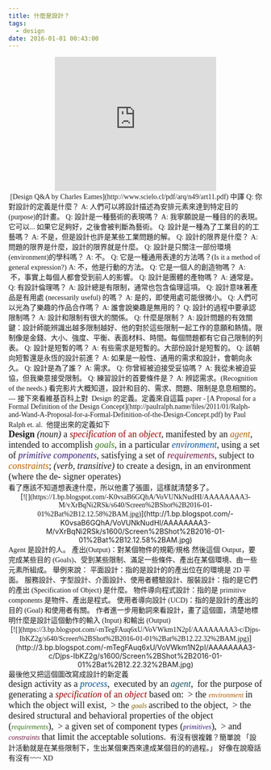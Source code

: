 ```yaml
---
title: 什麼是設計？
tags:
  - design
date: 2016-01-01 00:43:00
---
```


<div class="separator" style="clear: both; text-align: center;"><span style="font-family: &quot;georgia&quot; , &quot;times new roman&quot; , serif;"><iframe allowfullscreen="" class="YOUTUBE-iframe-video" data-thumbnail-src="https://i.ytimg.com/vi/z8qs5-BDXNU/0.jpg" frameborder="0" height="266" src="https://www.youtube.com/embed/z8qs5-BDXNU?feature=player_embedded" width="320"></iframe></span></div><span style="font-family: &quot;georgia&quot; , &quot;times new roman&quot; , serif;">
</span><span style="font-family: &quot;georgia&quot; , &quot;times new roman&quot; , serif;">&nbsp;[Design Q&amp;A by Charles Eames](http://www.scielo.cl/pdf/arq/n49/art11.pdf) 中譯</span>
<span style="font-family: &quot;georgia&quot; , &quot;times new roman&quot; , serif;">
</span><span style="font-family: &quot;georgia&quot; , &quot;times new roman&quot; , serif;">Q: 你對設計的定義是什麼？</span>
<span style="font-family: &quot;georgia&quot; , &quot;times new roman&quot; , serif;">A: 人們可以將設計描述為安排元素來達到特定目的(purpose)的計畫。</span>
<span style="font-family: &quot;georgia&quot; , &quot;times new roman&quot; , serif;">
</span><span style="font-family: &quot;georgia&quot; , &quot;times new roman&quot; , serif;">Q: 設計是一種藝術的表現嗎？</span>
<span style="font-family: &quot;georgia&quot; , &quot;times new roman&quot; , serif;">A: 我寧願說是一種目的的表現。它可以... 如果它足夠好，之後會被判斷為藝術。</span>
<span style="font-family: &quot;georgia&quot; , &quot;times new roman&quot; , serif;">
</span><span style="font-family: &quot;georgia&quot; , &quot;times new roman&quot; , serif;">Q: 設計是一種為了工業目的的工藝嗎？</span>
<span style="font-family: &quot;georgia&quot; , &quot;times new roman&quot; , serif;">A: 不是，但是設計也許是某些工業問題的解。</span>
<span style="font-family: &quot;georgia&quot; , &quot;times new roman&quot; , serif;">
</span><span style="font-family: &quot;georgia&quot; , &quot;times new roman&quot; , serif;">Q: 設計的限界是什麼？</span>
<span style="font-family: &quot;georgia&quot; , &quot;times new roman&quot; , serif;">A: 問題的限界是什麼，設計的限界就是什麼。</span>
<span style="font-family: &quot;georgia&quot; , &quot;times new roman&quot; , serif;">
</span><span style="font-family: &quot;georgia&quot; , &quot;times new roman&quot; , serif;">Q: 設計是只關注一部份環境(environment)的學科嗎？</span>
<span style="font-family: &quot;georgia&quot; , &quot;times new roman&quot; , serif;">A: 不。</span>
<span style="font-family: &quot;georgia&quot; , &quot;times new roman&quot; , serif;">
</span><span style="font-family: &quot;georgia&quot; , &quot;times new roman&quot; , serif;">Q: 它是一種通用表達的方法嗎？(Is it a method of general expression?)</span>
<span style="font-family: &quot;georgia&quot; , &quot;times new roman&quot; , serif;">A: 不，他是行動的方法。</span>
<span style="font-family: &quot;georgia&quot; , &quot;times new roman&quot; , serif;">
</span><span style="font-family: &quot;georgia&quot; , &quot;times new roman&quot; , serif;">Q: 它是一個人的創造物嗎？</span>
<span style="font-family: &quot;georgia&quot; , &quot;times new roman&quot; , serif;">A: &nbsp;不，事實上每個人都會受到前人的影響。</span>
<span style="font-family: &quot;georgia&quot; , &quot;times new roman&quot; , serif;">
</span><span style="font-family: &quot;georgia&quot; , &quot;times new roman&quot; , serif;">Q: 設計是團體的產物嗎？</span>
<span style="font-family: &quot;georgia&quot; , &quot;times new roman&quot; , serif;">A: 通常是。</span>
<span style="font-family: &quot;georgia&quot; , &quot;times new roman&quot; , serif;">
</span><span style="font-family: &quot;georgia&quot; , &quot;times new roman&quot; , serif;">Q: 有設計倫理嗎？</span>
<span style="font-family: &quot;georgia&quot; , &quot;times new roman&quot; , serif;">A: 設計總是有限制，通常也包含倫理這項。</span>
<span style="font-family: &quot;georgia&quot; , &quot;times new roman&quot; , serif;">
</span><span style="font-family: &quot;georgia&quot; , &quot;times new roman&quot; , serif;">Q: 設計意味著產品是有用處 (necessarily useful) 的嗎？</span>
<span style="font-family: &quot;georgia&quot; , &quot;times new roman&quot; , serif;">A: 是的，即使用處可能很微小。</span>
<span style="font-family: &quot;georgia&quot; , &quot;times new roman&quot; , serif;">
</span><span style="font-family: &quot;georgia&quot; , &quot;times new roman&quot; , serif;">Q: 人們可以光為了樂趣的作品合作嗎？</span>
<span style="font-family: &quot;georgia&quot; , &quot;times new roman&quot; , serif;">A: 誰會說樂趣是無用的？</span>
<span style="font-family: &quot;georgia&quot; , &quot;times new roman&quot; , serif;">
</span><span style="font-family: &quot;georgia&quot; , &quot;times new roman&quot; , serif;">Q: 設計的過程中要承認限制嗎？</span>
<span style="font-family: &quot;georgia&quot; , &quot;times new roman&quot; , serif;">A: 設計和限制有很大的關係。</span>
<span style="font-family: &quot;georgia&quot; , &quot;times new roman&quot; , serif;">
</span><span style="font-family: &quot;georgia&quot; , &quot;times new roman&quot; , serif;">Q: 什麼是限制？</span>
<span style="font-family: &quot;georgia&quot; , &quot;times new roman&quot; , serif;">A: 設計問題的有效關鍵：設計師能辨識出越多限制越好、他的對於這些限制一起工作的意願和熱情。限制像是金錢、大小、強度、平衡、表面材料、時間。每個問題都有它自己限制的列表。</span>
<span style="font-family: &quot;georgia&quot; , &quot;times new roman&quot; , serif;">
</span><span style="font-family: &quot;georgia&quot; , &quot;times new roman&quot; , serif;">Q: 設計是短暫的嗎？</span>
<span style="font-family: &quot;georgia&quot; , &quot;times new roman&quot; , serif;">A: 有些需求是短暫的。大部份設計是短暫的。</span>
<span style="font-family: &quot;georgia&quot; , &quot;times new roman&quot; , serif;">
</span><span style="font-family: &quot;georgia&quot; , &quot;times new roman&quot; , serif;">Q: 該朝向短暫還是永恆的設計前進？</span>
<span style="font-family: &quot;georgia&quot; , &quot;times new roman&quot; , serif;">A: 如果是一般性、通用的需求和設計，會朝向永久。</span>
<span style="font-family: &quot;georgia&quot; , &quot;times new roman&quot; , serif;">
</span><span style="font-family: &quot;georgia&quot; , &quot;times new roman&quot; , serif;">Q: 設計是為了誰？</span>
<span style="font-family: &quot;georgia&quot; , &quot;times new roman&quot; , serif;">A: 需求。</span>
<span style="font-family: &quot;georgia&quot; , &quot;times new roman&quot; , serif;">
</span><span style="font-family: &quot;georgia&quot; , &quot;times new roman&quot; , serif;">Q: 你曾經被迫接受妥協嗎？</span>
<span style="font-family: &quot;georgia&quot; , &quot;times new roman&quot; , serif;">A: 我從未被迫妥協，但我樂意接受限制。</span>
<span style="font-family: &quot;georgia&quot; , &quot;times new roman&quot; , serif;">
</span><span style="font-family: &quot;georgia&quot; , &quot;times new roman&quot; , serif;">Q: 練習設計的首要條件是？</span>
<span style="font-family: &quot;georgia&quot; , &quot;times new roman&quot; , serif;">A: 辨認需求。(Recognition of the needs.)</span>
<span style="font-family: &quot;georgia&quot; , &quot;times new roman&quot; , serif;">
</span><span style="font-family: &quot;georgia&quot; , &quot;times new roman&quot; , serif;">看完影片大概知道，設計和目的、需求、問題、限制是息息相關的。</span>
<span style="font-family: &quot;georgia&quot; , &quot;times new roman&quot; , serif;">
</span><span style="font-family: &quot;georgia&quot; , &quot;times new roman&quot; , serif;">---</span>
<span style="font-family: &quot;georgia&quot; , &quot;times new roman&quot; , serif;">接下來看維基百科上對 &nbsp;Design 的定義。定義來自這篇 paper - [A Proposal for a Formal Definition of the Design Concept](http://paulralph.name/files/2011/01/Ralph-and-Wand-A-Proposal-for-a-Formal-Definition-of-the-Design-Concept.pdf)&nbsp;by Paul Ralph et. al.&nbsp;</span>
<span style="font-family: &quot;georgia&quot; , &quot;times new roman&quot; , serif;">
</span><span style="font-family: &quot;georgia&quot; , &quot;times new roman&quot; , serif;">他提出來的定義如下</span>
<span style="font-family: &quot;georgia&quot; , &quot;times new roman&quot; , serif;">
</span>          
<div class="page" title="Page 6"><div class="layoutArea"><div class="column"><span style="font-weight: 700;"><span style="font-family: &quot;georgia&quot; , &quot;times new roman&quot; , serif; font-size: large;">Design </span></span>
<span style="font-style: italic;"><span style="font-family: &quot;georgia&quot; , &quot;times new roman&quot; , serif; font-size: large;">
</span></span><span style="font-family: &quot;georgia&quot; , &quot;times new roman&quot; , serif; font-size: large;"><span style="font-style: italic;">(noun) </span>a <span style="color: #990000;"><span style="font-style: italic;">specification </span>of an <span style="font-style: italic;">object</span></span>, manifested by an <span style="font-style: italic;"><span style="color: #b45f06;">agent</span></span>, intended to accomplish <span style="font-style: italic;"><span style="color: #38761d;">goals</span></span>, in a particular <span style="font-style: italic;"><span style="color: #0b5394;">environment</span></span>, using a set of <span style="font-style: italic;"><span style="color: #351c75;">primitive components</span></span>, satisfying a set of <span style="font-style: italic;"><span style="color: #741b47;">requirement</span></span><span style="color: #741b47;">s</span>, subject to <span style="font-style: italic;"><span style="color: #b45f06;">constraints</span></span>; </span>
<span style="font-family: &quot;georgia&quot; , &quot;times new roman&quot; , serif; font-size: large;">
</span>      <span style="font-family: &quot;georgia&quot; , &quot;times new roman&quot; , serif; font-size: large;"><span style="font-style: italic;">(verb, transitive) </span>to create a design, in an environment (where the de- signer operates)&nbsp;</span></div></div></div><span style="font-family: &quot;georgia&quot; , &quot;times new roman&quot; , serif;">
</span><span style="font-family: &quot;georgia&quot; , &quot;times new roman&quot; , serif;">看了應該不知道想表達什麼，所以他畫了張圖，這樣就清楚多了。</span>
<div class="separator" style="clear: both; text-align: center;">[<span style="font-family: &quot;georgia&quot; , &quot;times new roman&quot; , serif;">![](https://1.bp.blogspot.com/-K0vsaB6GQhA/VoVUNkNudHI/AAAAAAAA3-M/vXrBqNi2RSk/s640/Screen%2BShot%2B2016-01-01%2Bat%2B12.12.58%2BAM.jpg)</span>](http://1.bp.blogspot.com/-K0vsaB6GQhA/VoVUNkNudHI/AAAAAAAA3-M/vXrBqNi2RSk/s1600/Screen%2BShot%2B2016-01-01%2Bat%2B12.12.58%2BAM.jpg)</div><span style="font-family: &quot;georgia&quot; , &quot;times new roman&quot; , serif;">
</span><span style="font-family: &quot;georgia&quot; , &quot;times new roman&quot; , serif;">Agent 是設計的人。</span>
<span style="font-family: &quot;georgia&quot; , &quot;times new roman&quot; , serif;">產出(Output)：對某個物件的規範/規格</span>
<span style="font-family: &quot;georgia&quot; , &quot;times new roman&quot; , serif;">然後這個 Output，要完成某些目的 (Goals)、受到某些限制、滿足一些條件、產出在某個環境、由一些元素所組成。</span>
<span style="font-family: &quot;georgia&quot; , &quot;times new roman&quot; , serif;">
</span><span style="font-family: &quot;georgia&quot; , &quot;times new roman&quot; , serif;">舉例來說：</span>
<span style="font-family: &quot;georgia&quot; , &quot;times new roman&quot; , serif;">
</span><span style="font-family: &quot;georgia&quot; , &quot;times new roman&quot; , serif;">平面設計：指的是設計的的產出位在的環境是 2D 平面。</span>
<span style="font-family: &quot;georgia&quot; , &quot;times new roman&quot; , serif;">
</span><span style="font-family: &quot;georgia&quot; , &quot;times new roman&quot; , serif;">服務設計、字型設計、介面設計、使用者體驗設計、服裝設計：指的是它們的產出 (Specification of Object) 是什麼。</span>
<span style="font-family: &quot;georgia&quot; , &quot;times new roman&quot; , serif;">
</span><span style="font-family: &quot;georgia&quot; , &quot;times new roman&quot; , serif;">物件導向程式設計：指的是 primitive components 是物件、產出是程式。</span>
<span style="font-family: &quot;georgia&quot; , &quot;times new roman&quot; , serif;">
</span><span style="font-family: &quot;georgia&quot; , &quot;times new roman&quot; , serif;">使用者導向設計 (UCD)：指的是設計的產出的目的 (Goal) 和使用者有關。</span>
<span style="font-family: &quot;georgia&quot; , &quot;times new roman&quot; , serif;">
</span><span style="font-family: &quot;georgia&quot; , &quot;times new roman&quot; , serif;">作者進一步用動詞來看設計，畫了這個圖，清楚地標明什麼是設計這個動作的輸入 (Input) 和輸出 (Output)</span>
<div class="separator" style="clear: both; text-align: center;">[<span style="font-family: &quot;georgia&quot; , &quot;times new roman&quot; , serif;">![](https://3.bp.blogspot.com/-mTegFAuq6xU/VoVWkm1N2pI/AAAAAAAA3-c/Djps-IbKZ2g/s640/Screen%2BShot%2B2016-01-01%2Bat%2B12.22.32%2BAM.jpg)</span>](http://3.bp.blogspot.com/-mTegFAuq6xU/VoVWkm1N2pI/AAAAAAAA3-c/Djps-IbKZ2g/s1600/Screen%2BShot%2B2016-01-01%2Bat%2B12.22.32%2BAM.jpg)</div><span style="font-family: &quot;georgia&quot; , &quot;times new roman&quot; , serif;">最後他又把這個圖改寫成設計的新定義</span>
<span style="font-family: &quot;georgia&quot; , &quot;times new roman&quot; , serif;">
</span>          
<div class="page" title="Page 23"><div class="layoutArea"><div class="column"><span style="font-family: &quot;georgia&quot; , &quot;times new roman&quot; , serif; font-size: large;">design activity as a <span style="font-style: italic;"><span style="color: #0b5394;">process</span></span>,&nbsp;</span>
<span style="font-family: &quot;georgia&quot; , &quot;times new roman&quot; , serif; font-size: large;">executed by an <span style="font-style: italic;"><span style="color: #134f5c;">agent</span></span>,&nbsp;</span>
<span style="font-family: &quot;georgia&quot; , &quot;times new roman&quot; , serif; font-size: large;">for the purpose of generating a <span style="color: #990000;"><span style="font-style: italic;">specification </span>of an </span><span style="font-style: italic;"><span style="color: #990000;">object</span> </span>based on:&nbsp;</span>
<span style="font-family: &quot;georgia&quot; , &quot;times new roman&quot; , serif; font-size: large;">&gt; the </span><span style="font-family: &quot;georgia&quot; , &quot;times new roman&quot; , serif; font-style: italic;"><span style="color: #b45f06;">environment</span> </span><span style="font-family: &quot;georgia&quot; , &quot;times new roman&quot; , serif; font-size: large;">in which the object will exist,&nbsp;</span>
<span style="font-family: &quot;georgia&quot; , &quot;times new roman&quot; , serif; font-size: large;">&gt; the </span><span style="font-family: &quot;georgia&quot; , &quot;times new roman&quot; , serif; font-style: italic;"><span style="color: #7f6000;">goals</span> </span><span style="font-family: &quot;georgia&quot; , &quot;times new roman&quot; , serif; font-size: large;">ascribed to the object,&nbsp;</span>
<span style="font-family: &quot;georgia&quot; , &quot;times new roman&quot; , serif; font-size: large;">&gt; the desired structural and behavioral properties of the object (</span><span style="font-family: &quot;georgia&quot; , &quot;times new roman&quot; , serif; font-style: italic;"><span style="color: #38761d;">requirements</span></span><span style="font-family: &quot;georgia&quot; , &quot;times new roman&quot; , serif; font-size: large;">),&nbsp;</span>
<span style="font-family: &quot;georgia&quot; , &quot;times new roman&quot; , serif; font-size: large;">&gt; a given set of component types (</span><span style="font-family: &quot;georgia&quot; , &quot;times new roman&quot; , serif; font-style: italic;"><span style="color: #351c75;">primitives</span></span><span style="font-family: &quot;georgia&quot; , &quot;times new roman&quot; , serif; font-size: large;">),&nbsp;</span>
<span style="font-family: &quot;georgia&quot; , &quot;times new roman&quot; , serif; font-size: large;">&gt; and </span><span style="font-family: &quot;georgia&quot; , &quot;times new roman&quot; , serif; font-style: italic;"><span style="color: #741b47;">constraints</span> </span><span style="font-family: &quot;georgia&quot; , &quot;times new roman&quot; , serif; font-size: large;">that limit the acceptable solutions.&nbsp;</span>
<span style="font-family: &quot;georgia&quot; , &quot;times new roman&quot; , serif; font-size: large;">
</span><span style="font-family: &quot;georgia&quot; , &quot;times new roman&quot; , serif;">有沒有很複雜？簡單說 「設計活動就是在某些限制下，生出某個東西來達成某個目的的過程。」</span>
<span style="font-family: &quot;georgia&quot; , &quot;times new roman&quot; , serif;">好像在說廢話有沒有~~~ XD</span></div></div></div>